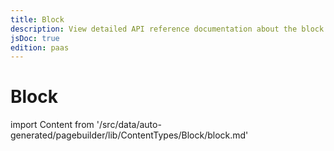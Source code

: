 ```yaml
---
title: Block
description: View detailed API reference documentation about the block content type of the Page Builder component for PWA Studio storefront projects.
jsDoc: true
edition: paas
---
```


# Block

<!--
The reference doc content is generated automatically from the source code.
To update this section, update the doc blocks in the source code
-->

import Content from '/src/data/auto-generated/pagebuilder/lib/ContentTypes/Block/block.md'

<Content />
